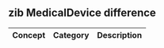 ## zib MedicalDevice difference

| Concept         | Category          | Description                             | 
|-----------------|-------------------|-----------------------------------------|